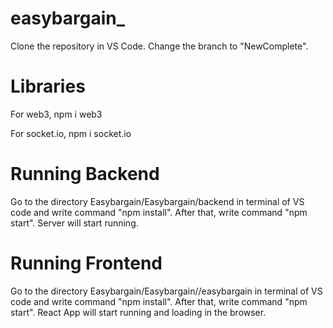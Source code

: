 # easybargain_

Clone the repository in VS Code.
Change the branch to "NewComplete".

# Libraries
For web3,
npm i web3

For socket.io,
npm i socket.io

# Running Backend
Go to the directory Easybargain/Easybargain/backend in terminal of VS code and write command "npm install".
After that, write command "npm start".
Server will start running.

# Running Frontend
Go to the directory Easybargain/Easybargain//easybargain in terminal of VS code and write command "npm install".
After that, write command "npm start".
React App will start running and loading in the browser.
